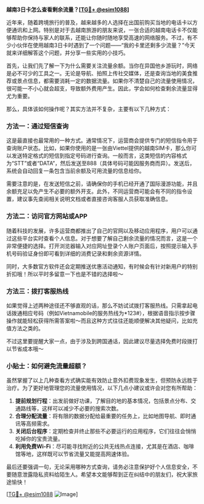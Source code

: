 **越南3日卡怎么查看剩余流量？[[TG💪+ @esim1088](https://t.me/s/esim1088)]**

近年来，随着跨境旅行的普及，越来越多的人选择在出国前购买当地的电话卡以方便通讯和上网。特别是对于去越南旅游的朋友来说，一张合适的越南电话卡不仅能够帮助你保持与家人的联系，还能让你随时随地享受高速的网络服务。不过，有不少小伙伴在使用越南3日卡时遇到了一个问题——“我的卡里还剩多少流量？”今天就来详细解答这个问题，并分享一些实用的小技巧。

首先，让我们先了解一下为什么需要关注流量余额。当你在异国他乡游玩时，网络是必不可少的工具之一。无论是导航、拍照上传社交媒体，还是查询当地的美食推荐或景点信息，都需要消耗一定的数据流量。如果你不清楚自己的流量使用情况，很可能一不小心就会超支，导致额外费用产生。因此，学会如何检查剩余流量显得尤为重要。

那么，具体该如何操作呢？其实方法并不复杂，主要有以下几种方式：

### 方法一：通过短信查询

这是最直接也最常用的一种方式。通常情况下，运营商会提供专门的短信指令用于查询账户状态。比如，如果你使用的是一张由Viettel提供的越南SIM卡，那么你可以发送特定格式的短信到指定号码进行查询。一般而言，这类短信的内容格式为“STT”或者“DATA”，然后发送至888（具体号码可能因服务商而异）。发送后，系统会自动回复一条包含当前余额及可用流量的信息给你。

需要注意的是，在发送短信之前，请确保你的手机已经开通了国际漫游功能，并且余额充足以免产生不必要的额外开支。此外，不同运营商可能会有不同的指令设置，建议事先查阅相关说明文档或者直接咨询客服人员获取准确信息。

### 方法二：访问官方网站或APP

随着科技的发展，许多运营商都推出了自己的官网以及移动应用程序，用户可以通过这些平台实时查看个人信息。对于想要了解自己剩余流量的情况而言，这是一个非常便捷的选择。打开浏览器输入对应网址登录个人账户页面后，按照提示输入手机号码验证身份即可看到详细的消费记录和剩余资源详情。

同时，大多数官方软件还会定期推送优惠活动通知，有时候会有针对新用户的特别折扣哦！所以平时多留意一下也是不错的选择啦～

### 方法三：拨打客服热线

如果觉得上述两种途径还不够直观的话，那么不妨试试拨打客服热线。只需拿起电话拨通相应号码（例如Vietnamobile的服务热线为*123#），根据语音指示按步骤操作就能轻松获得所需答案啦～而且这种方式往往还能顺便解决其他疑问，比如充值方法之类的。

不过这里要提醒大家一点，由于涉及到跨国通话，因此建议尽量选择免费时段拨打以节省成本哦～

### 小贴士：如何避免流量超额？

虽然掌握了以上几种查看方式确实能有效防止意外扣费现象发生，但预防永远胜于治疗。为了更好地管理您的流量使用情况，以下几点小建议或许会对您有所帮助：

1. **提前规划行程**：出发前做好功课，了解目的地的基本情况，包括景点分布、交通路线等，这样可以减少不必要的搜索次数。
2. **合理分配流量**：将有限的数据分配给最重要的任务上，比如地图导航、即时通讯等高频需求。
3. **关闭后台程序**：定期检查并终止那些不必要运行的应用程序，它们往往会悄悄吃掉你的宝贵流量。
4. **利用免费Wi-Fi**：尽可能寻找附近的公共无线热点连接，尤其是在酒店、咖啡馆等地，这样既可以节省流量又能提高网速体验。

最后还要强调一句，无论采用哪种方式查询，请务必注意保护好个人信息安全，不要随意泄露隐私资料给陌生人。希望本文能够帮到正在纠结中的朋友们，祝大家旅途愉快！

[[TG💪+ @esim1088](https://t.me/s/esim1088) ![Image](https://i.postimg.cc/4NQfJmqS/Snipaste-2025-05-13-00-14-12.png)]